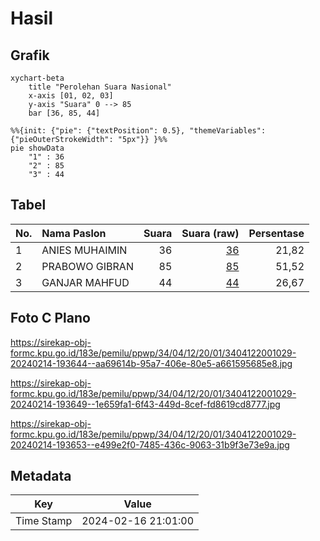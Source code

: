 # Hasil

## Grafik

```mermaid
xychart-beta
    title "Perolehan Suara Nasional"
    x-axis [01, 02, 03]
    y-axis "Suara" 0 --> 85
    bar [36, 85, 44]
```

```mermaid
%%{init: {"pie": {"textPosition": 0.5}, "themeVariables": {"pieOuterStrokeWidth": "5px"}} }%%
pie showData
    "1" : 36
    "2" : 85
    "3" : 44
```

## Tabel

| No. | Nama Paslon    | Suara | Suara (raw) | Persentase |
|:--- |:-------------- | -----:| -----------:| ----------:|
| 1   | ANIES MUHAIMIN | 36    | [36][p-1]   | 21,82      |
| 2   | PRABOWO GIBRAN | 85    | [85][p-2]   | 51,52      |
| 3   | GANJAR MAHFUD  | 44    | [44][p-3]   | 26,67      |


[p-1]: https://github.com/gigit-pemilu/pemilu-2024/blob/main/pilpres/hitung-suara/sub/34-di-yogyakarta/sub/04-sleman/sub/12-ngaglik/sub/2001-sariharjo/sub/029-tps/sub/paslon-1.txt
[p-2]: https://github.com/gigit-pemilu/pemilu-2024/blob/main/pilpres/hitung-suara/sub/34-di-yogyakarta/sub/04-sleman/sub/12-ngaglik/sub/2001-sariharjo/sub/029-tps/sub/paslon-2.txt
[p-3]: https://github.com/gigit-pemilu/pemilu-2024/blob/main/pilpres/hitung-suara/sub/34-di-yogyakarta/sub/04-sleman/sub/12-ngaglik/sub/2001-sariharjo/sub/029-tps/sub/paslon-3.txt

## Foto C Plano

https://sirekap-obj-formc.kpu.go.id/183e/pemilu/ppwp/34/04/12/20/01/3404122001029-20240214-193644--aa69614b-95a7-406e-80e5-a661595685e8.jpg

https://sirekap-obj-formc.kpu.go.id/183e/pemilu/ppwp/34/04/12/20/01/3404122001029-20240214-193649--1e659fa1-6f43-449d-8cef-fd8619cd8777.jpg

https://sirekap-obj-formc.kpu.go.id/183e/pemilu/ppwp/34/04/12/20/01/3404122001029-20240214-193653--e499e2f0-7485-436c-9063-31b9f3e73e9a.jpg


## Metadata

| Key        | Value               |
| ---------- | ------------------- |
| Time Stamp | 2024-02-16 21:01:00 |



